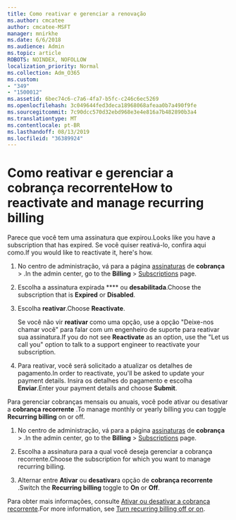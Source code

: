 ```yaml
---
title: Como reativar e gerenciar a renovação
ms.author: cmcatee
author: cmcatee-MSFT
manager: mnirkhe
ms.date: 6/6/2018
ms.audience: Admin
ms.topic: article
ROBOTS: NOINDEX, NOFOLLOW
localization_priority: Normal
ms.collection: Adm_O365
ms.custom:
- "349"
- "1500012"
ms.assetid: 6bec74c6-c7a6-4fa7-b5fc-c246c6ec5269
ms.openlocfilehash: 3c049644fed3deca18968068afeaa0b7a490f9fe
ms.sourcegitcommit: 7c90dcc570d32ebd968e3e4e816a7b482890b3a4
ms.translationtype: MT
ms.contentlocale: pt-BR
ms.lasthandoff: 08/13/2019
ms.locfileid: "36389924"
---
```

# <a name="how-to-reactivate-and-manage-recurring-billing"></a><span data-ttu-id="f882f-102">Como reativar e gerenciar a cobrança recorrente</span><span class="sxs-lookup"><span data-stu-id="f882f-102">How to reactivate and manage recurring billing</span></span>

<span data-ttu-id="f882f-103">Parece que você tem uma assinatura que expirou.</span><span class="sxs-lookup"><span data-stu-id="f882f-103">Looks like you have a subscription that has expired.</span></span> <span data-ttu-id="f882f-104">Se você quiser reativá-lo, confira aqui como.</span><span class="sxs-lookup"><span data-stu-id="f882f-104">If you would like to reactivate it, here's how.</span></span>
  
1. <span data-ttu-id="f882f-105">No centro de administração, vá para a página [assinaturas](https://go.microsoft.com/fwlink/p/?linkid=842054) de **cobrança** \> .</span><span class="sxs-lookup"><span data-stu-id="f882f-105">In the admin center, go to the **Billing** \> [Subscriptions](https://go.microsoft.com/fwlink/p/?linkid=842054) page.</span></span>

2. <span data-ttu-id="f882f-106">Escolha a assinatura expirada \*\*\*\* ou **desabilitada**.</span><span class="sxs-lookup"><span data-stu-id="f882f-106">Choose the subscription that is **Expired** or **Disabled**.</span></span>

3. <span data-ttu-id="f882f-107">Escolha **reativar**.</span><span class="sxs-lookup"><span data-stu-id="f882f-107">Choose **Reactivate**.</span></span>

    <span data-ttu-id="f882f-108">Se você não vir **reativar** como uma opção, use a opção "Deixe-nos chamar você" para falar com um engenheiro de suporte para reativar sua assinatura.</span><span class="sxs-lookup"><span data-stu-id="f882f-108">If you do not see **Reactivate** as an option, use the "Let us call you" option to talk to a support engineer to reactivate your subscription.</span></span>

4. <span data-ttu-id="f882f-109">Para reativar, você será solicitado a atualizar os detalhes de pagamento.</span><span class="sxs-lookup"><span data-stu-id="f882f-109">In order to reactivate, you'll be asked to update your payment details.</span></span> <span data-ttu-id="f882f-110">Insira os detalhes do pagamento e escolha **Enviar**.</span><span class="sxs-lookup"><span data-stu-id="f882f-110">Enter your payment details and choose **Submit**.</span></span>

<span data-ttu-id="f882f-111">Para gerenciar cobranças mensais ou anuais, você pode ativar ou desativar a **cobrança recorrente** .</span><span class="sxs-lookup"><span data-stu-id="f882f-111">To manage monthly or yearly billing you can toggle **Recurring billing** on or off.</span></span>
  
1. <span data-ttu-id="f882f-112">No centro de administração, vá para a página [assinaturas](https://go.microsoft.com/fwlink/p/?linkid=842054) de **cobrança** \> .</span><span class="sxs-lookup"><span data-stu-id="f882f-112">In the admin center, go to the **Billing** \> [Subscriptions](https://go.microsoft.com/fwlink/p/?linkid=842054) page.</span></span>

2. <span data-ttu-id="f882f-113">Escolha a assinatura para a qual você deseja gerenciar a cobrança recorrente.</span><span class="sxs-lookup"><span data-stu-id="f882f-113">Choose the subscription for which you want to manage recurring billing.</span></span>

3. <span data-ttu-id="f882f-114">Alternar entre **Ativar** ou **desativar**a opção de **cobrança recorrente** .</span><span class="sxs-lookup"><span data-stu-id="f882f-114">Switch the **Recurring billing** toggle to **On** or **Off**.</span></span>

<span data-ttu-id="f882f-115">Para obter mais informações, consulte [Ativar ou desativar a cobrança recorrente](https://docs.microsoft.com/en-us/office365/admin/subscriptions-and-billing/renew-your-subscription#turn-recurring-billing-off-or-on).</span><span class="sxs-lookup"><span data-stu-id="f882f-115">For more information, see [Turn recurring billing off or on](https://docs.microsoft.com/en-us/office365/admin/subscriptions-and-billing/renew-your-subscription#turn-recurring-billing-off-or-on).</span></span>